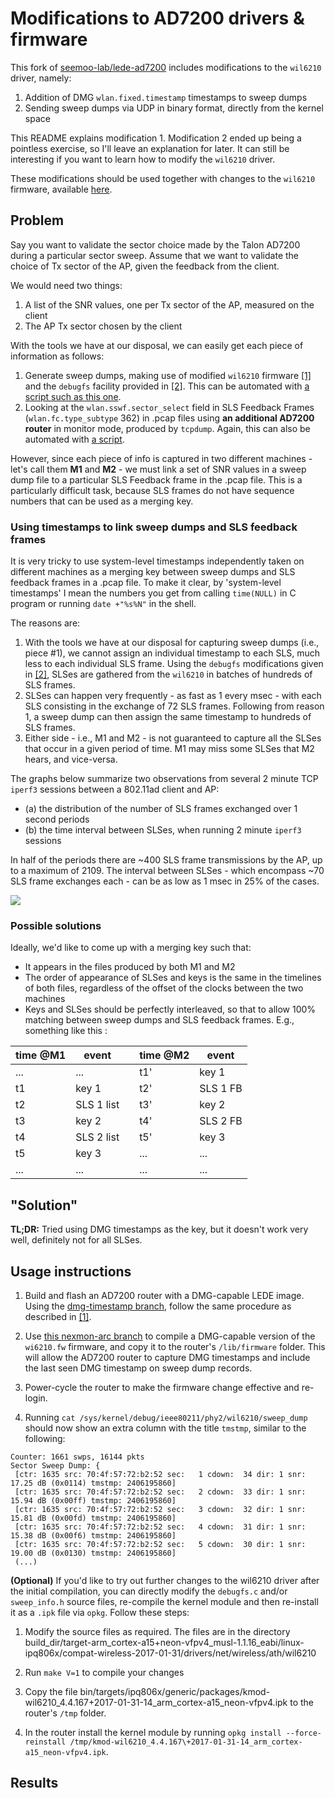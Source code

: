 # Modifications to AD7200 drivers & firmware

This fork of [seemoo-lab/lede-ad7200](https://github.com/seemoo-lab/lede-ad7200) includes modifications to the `wil6210` driver, namely:

1. Addition of DMG `wlan.fixed.timestamp` timestamps to sweep dumps
2. Sending sweep dumps via UDP in binary format, directly from the kernel space

This README explains modification 1. Modification 2 ended up being a pointless exercise, so I'll leave an explanation for later. It can still be interesting if you want to learn how to modify the `wil6210` driver.

These modifications should be used together with changes to the `wil6210` firmware, available [here](https://github.com/adamiaonr/nexmon-arc).

## Problem

Say you want to validate the sector choice made by the Talon AD7200 during a particular sector sweep.
Assume that we want to validate the choice of Tx sector of the AP, given the feedback from the client. 

We would need two things:

1. A list of the SNR values, one per Tx sector of the AP, measured on the client
2. The AP Tx sector chosen by the client

With the tools we have at our disposal, we can easily get each piece of information as follows: 

1. Generate sweep dumps, making use of modified `wil6210` firmware [[1]](https://github.com/seemoo-lab/nexmon-arc) and the `debugfs` facility provided in [[2]](https://github.com/seemoo-lab/lede-ad7200). This can be automated with [a script such as this one](https://github.com/adamiaonr/wifi-vehicles/blob/802.11ad/testbed-setup/configs/openwrt/tp-04/root/workbench/get-sweep-dump.sh).
2. Looking at the `wlan.sswf.sector_select` field in SLS Feedback Frames (`wlan.fc.type_subtype` 362) in .pcap files using **an additional AD7200 router** in monitor mode, produced by `tcpdump`. Again, this can also be automated with [a script](https://github.com/adamiaonr/wifi-vehicles/blob/802.11ad/testbed-setup/configs/openwrt/tp-03/usr/bin/run-monitor).

However, since each piece of info is captured in two different machines - let's call them **M1** and **M2** - we must link a set of SNR values in a sweep dump file to a particular SLS Feedback frame in the .pcap file.
This is a particularly difficult task, because SLS frames do not have sequence numbers that can be used as a merging key.

### Using timestamps to link sweep dumps and SLS feedback frames

It is very tricky to use system-level timestamps independently taken on different machines as a merging key between sweep dumps and SLS feedback frames in a .pcap file. To make it clear, by 'system-level timestamps' I mean the numbers you get from calling `time(NULL)` in C program or running `date +"%s%N"` in the shell.

The reasons are:

1. With the tools we have at our disposal for capturing sweep dumps (i.e., piece #1), we cannot assign an individual timestamp to each SLS, much less to each individual SLS frame. Using the `debugfs` modifications given in [[2]](https://github.com/seemoo-lab/lede-ad7200), SLSes are gathered from the `wil6210` in batches of hundreds of SLS frames.
2. SLSes can happen very frequently - as fast as 1 every msec - with each SLS consisting in the exchange of 72 SLS frames. Following from reason 1, a sweep dump can then assign the same timestamp to hundreds of SLS frames. 
3. Either side - i.e., M1 and M2 - is not guaranteed to capture all the SLSes that occur in a given period of time. M1 may miss some SLSes that M2 hears, and vice-versa.

The graphs below summarize two observations from several 2 minute TCP `iperf3` sessions between a 802.11ad client and AP: 

* (a) the distribution of the number of SLS frames exchanged over 1 second periods
* (b) the time interval between SLSes, when running 2 minute `iperf3` sessions

In half of the periods there are ~400 SLS frame transmissions by the AP, up to a maximum of 2109. The interval between SLSes - which encompass ~70 SLS frame exchanges each - can be as low as 1 msec in 25% of the cases. 

![](/Users/adamiaonr/workbench/data/kernel-approach/graphs/sls-frame-persec.png)

### Possible solutions

Ideally, we'd like to come up with a merging key such that:

* It appears in the files produced by both M1 and M2
* The order of appearance of SLSes and keys is the same in the timelines of both files, regardless of the offset of the clocks between the two machines
* Keys and SLSes should be perfectly interleaved, so that to allow 100% matching between sweep dumps and SLS feedback frames. E.g., something like this : 

| time @M1 | event |   | time @M2 | event |
|------|-------|---|------|-------|
| ... | ... |   | t1' | key 1 |
| t1 | key 1   |   | t2' | SLS 1 FB |
| t2 | SLS 1 list | | t3' | key 2 |
| t3 | key 2 | | t4' | SLS 2 FB |
| t4 | SLS 2 list | | t5' | key 3 |
| t5 | key 3 | | ... | ... |
| ... | ... | | ... | ... |

## "Solution"

**TL;DR:** Tried using DMG timestamps as the key, but it doesn't work very well, definitely not for all SLSes.



## Usage instructions

1. Build and flash an AD7200 router with a DMG-capable LEDE image. Using the [dmg-timestamp branch](https://github.com/adamiaonr/lede-ad7200/tree/dmg-timestamp), follow the same procedure as described in [[1]](https://github.com/seemoo-lab/lede-ad7200).

2. Use [this nexmon-arc branch](https://github.com/adamiaonr/nexmon-arc) to compile a DMG-capable version of the `wi6210.fw` firmware, and copy it to the router's `/lib/firmware` folder.
This will allow the AD7200 router to capture DMG timestamps and include the last seen DMG timestamp on sweep dump records.

3. Power-cycle the router to make the firmware change effective and re-login.

4. Running `cat /sys/kernel/debug/ieee80211/phy2/wil6210/sweep_dump` should now show an extra column with the title `tmstmp`, similar to the following:

```
Counter: 1661 swps, 16144 pkts
Sector Sweep Dump: {
 [ctr: 1635 src: 70:4f:57:72:b2:52 sec:   1 cdown:  34 dir: 1 snr:  17.25 dB (0x0114) tmstmp: 2406195860]
 [ctr: 1635 src: 70:4f:57:72:b2:52 sec:   2 cdown:  33 dir: 1 snr:  15.94 dB (0x00ff) tmstmp: 2406195860]
 [ctr: 1635 src: 70:4f:57:72:b2:52 sec:   3 cdown:  32 dir: 1 snr:  15.81 dB (0x00fd) tmstmp: 2406195860]
 [ctr: 1635 src: 70:4f:57:72:b2:52 sec:   4 cdown:  31 dir: 1 snr:  15.38 dB (0x00f6) tmstmp: 2406195860]
 [ctr: 1635 src: 70:4f:57:72:b2:52 sec:   5 cdown:  30 dir: 1 snr:  19.00 dB (0x0130) tmstmp: 2406195860]
 (...)
```

**(Optional)** If you'd like to try out further changes to the wil6210 driver after the initial compilation, you can directly modify the `debugfs.c` and/or `sweep_info.h` source files, re-compile the kernel module and then re-install it as a `.ipk` file via `opkg`. 
Follow these steps:

1. Modify the source files as required. The files are in the directory build\_dir/target-arm\_cortex-a15+neon-vfpv4\_musl-1.1.16\_eabi/linux-ipq806x/compat-wireless-2017-01-31/drivers/net/wireless/ath/wil6210
	
2. Run `make V=1` to compile your changes
	
3. Copy the file bin/targets/ipq806x/generic/packages/kmod-wil6210\_4.4.167+2017-01-31-14\_arm\_cortex-a15\_neon-vfpv4.ipk to the router's `/tmp` folder.

4. In the router install the kernel module by running `opkg install --force-reinstall /tmp/kmod-wil6210_4.4.167\+2017-01-31-14_arm_cortex-a15_neon-vfpv4.ipk`.

## Results 
